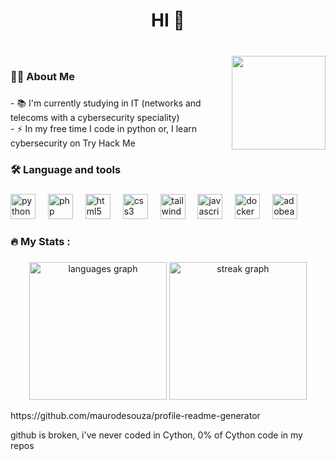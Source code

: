 <h1 align="center">HI 👋</h1>

###

<br clear="both">

<img align="right" height="150" src="https://imgs.search.brave.com/i3WqlVaiZj_gVZjXxPpQbMm1rcpnWxkCWg4rtEfbpNc/rs:fit:860:0:0/g:ce/aHR0cHM6Ly93d3cu/aWNlZ2lmLmNvbS93/cC1jb250ZW50L3Vw/bG9hZHMvMjAyMi8x/Mi9pY2VnaWYtNTAy/LmdpZg.gif"  />

###

<h3 align="left">👩‍💻  About Me</h3>

###

<p align="left">- 📚 I'm currently studying in IT (networks and telecoms with a cybersecurity speciality)<br>- ⚡ In my free time I code in python or, I learn cybersecurity on Try Hack Me</p>

###

<h3 align="left">🛠 Language and tools</h3>

###

<div align="left">
  <img src="https://skillicons.dev/icons?i=py" height="40" alt="python logo"  />
  <img width="12" />
  <img src="https://skillicons.dev/icons?i=php" height="40" alt="php logo"  />
  <img width="12" />
  <img src="https://skillicons.dev/icons?i=html" height="40" alt="html5 logo"  />
  <img width="12" />
  <img src="https://skillicons.dev/icons?i=css" height="40" alt="css3 logo"  />
  <img width="12" />
  <img src="https://skillicons.dev/icons?i=tailwind" height="40" alt="tailwindcss logo"  />
  <img width="12" />
  <img src="https://skillicons.dev/icons?i=js" height="40" alt="javascript logo"  />
  <img width="12" />
  <img src="https://skillicons.dev/icons?i=docker" height="40" alt="docker logo"  />
  <img width="12" />
  <img src="https://skillicons.dev/icons?i=ae" height="40" alt="adobeaftereffects logo"  />
</div>

###

<h3 align="left">🔥   My Stats :</h3>

###

<div align="center">
  <img src="https://github-readme-stats.vercel.app/api/top-langs?username=LudovicARHIMAN&locale=en&hide_title=false&layout=compact&card_width=320&langs_count=6&theme=dark&hide_border=true&order=2" height="220" alt="languages graph"  />
 
  <img src="https://streak-stats.demolab.com?user=LudovicARHIMAN&locale=en&mode=daily&theme=dark&hide_border=true&border_radius=5&order=3" height="220" alt="streak graph"  />
</div>

<p>https://github.com/maurodesouza/profile-readme-generator</p>
<p></p>github is broken, i've never coded in Cython, 0% of Cython code in my repos </p>
